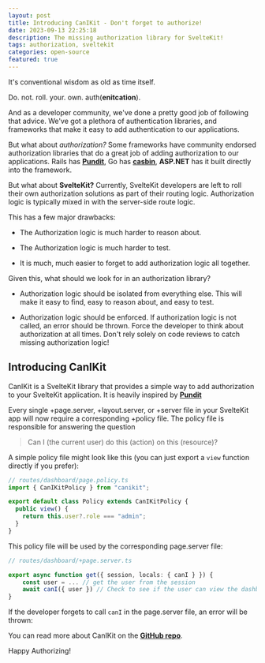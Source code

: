 ```yaml
---
layout: post
title: Introducing CanIKit - Don't forget to authorize!
date: 2023-09-13 22:25:18
description: The missing authorization library for SvelteKit!
tags: authorization, sveltekit
categories: open-source
featured: true
---
```


It's conventional wisdom as old as time itself.

Do. not. roll. your. own. auth(__enitcation__).

And as a developer community, we've done a pretty good job of following that advice. We've got a plethora of authentication libraries, and frameworks that make it easy to add authentication to our applications.

But what about _authorization?_ Some frameworks have community endorsed authorization libraries that do a great job of adding authorization to our applications. Rails has __[Pundit](https://github.com/varvet/pundit)__, Go has __[casbin](https://github.com/casbin/casbin)__, __ASP.NET__ has it built directly into the framework.

But what about __SvelteKit?__ Currently, SvelteKit developers are left to roll their own authorization solutions as part of their routing logic. Authorization logic is typically mixed in with the server-side route logic.

This has a few major drawbacks:

* The Authorization logic is much harder to reason about.

* The Authorization logic is much harder to test.

* It is much, much easier to forget to add authorization logic all together.

Given this, what should we look for in an authorization library?

* Authorization logic should be isolated from everything else. This will make it easy to find, easy to reason about, and easy to test.

* Authorization logic should be enforced. If authorization logic is not called, an error should be thrown. Force the developer to think about authorization at all times. Don't rely solely on code reviews to catch missing authorization logic!


## Introducing CanIKit

CanIKit is a SvelteKit library that provides a simple way to add authorization to your SvelteKit application. It is heavily inspired by __[Pundit](https://github.com/varvet/pundit)__ 

Every single +page.server, +layout.server, or +server file in your SvelteKit app will now require a corresponding +policy file. The policy file is responsible for answering the question

> Can I (the current user) do this (action) on this (resource)?

A simple policy file might look like this (you can just export a `view` function directly if you prefer):

```typescript
// routes/dashboard/page.policy.ts
import { CanIKitPolicy } from "canikit";

export default class Policy extends CanIKitPolicy {
  public view() {
    return this.user?.role === "admin";
  }
}
```

This policy file will be used by the corresponding page.server file:

```typescript
// routes/dashboard/+page.server.ts

export async function get({ session, locals: { canI } }) {
    const user = ... // get the user from the session
    await canI({ user }) // Check to see if the user can view the dashboard
}
```

If the developer forgets to call `canI` in the page.server file, an error will be thrown:

You can read more about CanIKit on the __[GitHub repo](https://github.com/tombroomfield/CanIKit)__.


Happy Authorizing!
